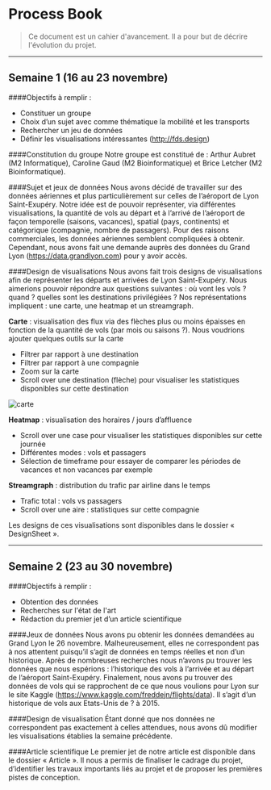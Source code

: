 Process Book
===================

>Ce document est un cahier d'avancement. Il a pour but de décrire l'évolution du projet.

----------

Semaine 1 (16 au 23 novembre)
-------------

####Objectifs à remplir :

 - Constituer un groupe
 - Choix d’un sujet avec comme thématique la mobilité et les transports
 - Rechercher un jeu de données
 - Définir les visualisations intéressantes (http://fds.design) 


####Constitution du groupe
Notre groupe est constitué de : Arthur Aubret (M2 Informatique), Caroline Gaud (M2 Bioinformatique) et Brice Letcher (M2 Bioinformatique).


####Sujet et jeux de données
Nous avons décidé de travailler sur des données aériennes et plus particulièrement sur celles de l’aéroport de Lyon Saint-Exupéry. Notre idée est de pouvoir représenter, via différentes visualisations, la quantité de vols au départ et à l’arrivé de l’aéroport de façon temporelle (saisons, vacances), spatial (pays, continents) et catégorique (compagnie, nombre de passagers).
Pour des raisons commerciales, les données aériennes semblent compliquées à obtenir. Cependant, nous avons fait une demande auprès des données du Grand Lyon (https://data.grandlyon.com) pour y avoir accès.


####Design de visualisations
Nous avons fait trois designs de visualisations afin de représenter les départs et arrivées de Lyon Saint-Exupéry. Nous aimerions pouvoir répondre aux questions suivantes : où vont les vols ? quand ? quelles sont les destinations privilégiées ? 
Nos représentations impliquent : une carte, une heatmap et un streamgraph.

**Carte** : visualisation des flux via des flèches plus ou moins épaisses en fonction de la quantité de vols (par mois ou saisons ?). Nous voudrions ajouter quelques outils sur la carte

 - Filtrer par rapport à une destination 
 - Filtrer par rapport à une compagnie
 - Zoom sur la carte
 - Scroll over une destination (flèche) pour visualiser les statistiques disponibles sur cette destination

![carte](https://github.com/DatavisuProject/LYS/ProcessBook/Images/Capture1.PNG "Design carte")

**Heatmap** : visualisation des horaires / jours d’affluence

- Scroll over une case pour visualiser les statistiques disponibles sur cette journée
- Différentes modes : vols et passagers
- Sélection de timeframe pour essayer de comparer les périodes de vacances et non vacances par exemple

**Streamgraph** : distribution du trafic par airline dans le temps

- Trafic total : vols vs passagers
- Scroll over une aire : statistiques sur cette compagnie

Les designs de ces visualisations sont disponibles dans le dossier « DesignSheet ». 


----------

Semaine 2 (23 au 30 novembre)
-------------

####Objectifs à remplir :

 - Obtention des données
 - Recherches sur l'état de l'art
 - Rédaction du premier jet d’un article scientifique


####Jeux de données
Nous avons pu obtenir les données demandées au Grand Lyon le 26 novembre. Malheureusement, elles ne correspondent pas à nos attentent puisqu’il s’agit de données en temps réelles et non d’un historique. Après de nombreuses recherches nous n’avons pu trouver les données que nous espérions : l’historique des vols à l’arrivée et au départ de l’aéroport Saint-Exupéry.
Finalement, nous avons pu trouver des données de vols qui se rapprochent de ce que nous voulions pour Lyon sur le site Kaggle (https://www.kaggle.com/freddejn/flights/data). Il s’agit d’un historique de vols aux Etats-Unis de ? à 2015. 


####Design de visualisation
Étant donné que nos données ne correspondent pas exactement à celles attendues, nous avons dû modifier les visualisations établies la semaine précédente. 


####Article scientifique
Le premier jet de notre article est disponible dans le dossier « Article ». Il nous a permis de finaliser le cadrage du projet, d’identifier les travaux importants liés au projet et de proposer les premières pistes de conception. 
